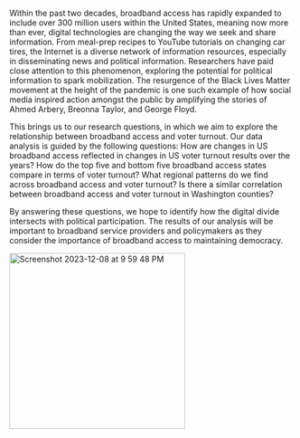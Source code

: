 Within the past two decades, broadband access has rapidly expanded to include over 300 million users within the United States, meaning now more than ever, digital technologies are changing the way we seek and share information. From meal-prep recipes to YouTube tutorials on changing car tires, the Internet is a diverse network of information resources, especially in disseminating news and political information. Researchers have paid close attention to this phenomenon, exploring the potential for political information to spark mobilization. The resurgence of the Black Lives Matter movement at the height of the pandemic is one such example of how social media inspired action amongst the public by amplifying the stories of Ahmed Arbery, Breonna Taylor, and George Floyd.

This brings us to our research questions, in which we aim to explore the relationship between broadband access and voter turnout. Our data analysis is guided by the following questions:
How are changes in US broadband access reflected in changes in US voter turnout results over the years?
How do the top five and bottom five broadband access states compare in terms of voter turnout?
What regional patterns do we find across broadband access and voter turnout?
Is there a similar correlation between broadband access and voter turnout in Washington counties?

By answering these questions, we hope to identify how the digital divide intersects with political participation. The results of our analysis will be important to broadband service providers and policymakers as they consider the importance of broadband access to maintaining democracy.

<img width="311" alt="Screenshot 2023-12-08 at 9 59 48 PM" src="https://github.com/lamrine/Info_201_final/assets/20777081/25f90ef3-4363-47a1-beb2-f122b5f6107e">
